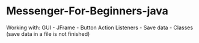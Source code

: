 # Messenger-For-Beginners-java
Working with: GUI - JFrame - Button Action Listeners - Save data - Classes (save data in a file is not finished)
